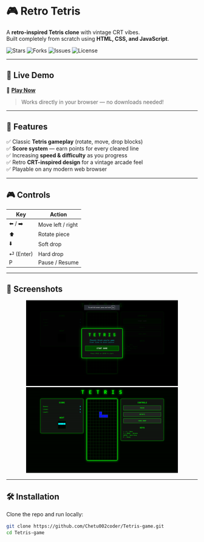 # 🎮 Retro Tetris

A **retro-inspired Tetris clone** with vintage CRT vibes.  
Built completely from scratch using **HTML, CSS, and JavaScript**.  

![Stars](https://img.shields.io/github/stars/Chetu002coder/Tetris-game?style=social)
![Forks](https://img.shields.io/github/forks/Chetu002coder/Tetris-game?style=social)
![Issues](https://img.shields.io/github/issues/Chetu002coder/Tetris-game)
![License](https://img.shields.io/github/license/Chetu002coder/Tetris-game)

---

## 🚀 Live Demo
🔗 **[Play Now](https://chetu002coder.github.io/Tetris-game/)**  

> Works directly in your browser — no downloads needed!

---

## 🎯 Features
✅ Classic **Tetris gameplay** (rotate, move, drop blocks)  
✅ **Score system** — earn points for every cleared line  
✅ Increasing **speed & difficulty** as you progress  
✅ Retro **CRT-inspired design** for a vintage arcade feel  
✅ Playable on any modern web browser  

---

## 🎮 Controls
| Key            | Action              |
|----------------|---------------------|
| ⬅️ / ➡️       | Move left / right   |
| ⬆️             | Rotate piece        |
| ⬇️             | Soft drop           |
| ⏎ (Enter)      | Hard drop           |
| P              | Pause / Resume      |

---

## 📸 Screenshots
<p align="center">
  <img src="images/game-preview1.png" width="400" />
  <img src="images/game-preview2.png" width="400" />
</p>

---

## 🛠️ Installation
Clone the repo and run locally:

```bash
git clone https://github.com/Chetu002coder/Tetris-game.git
cd Tetris-game
